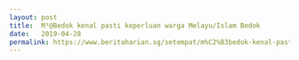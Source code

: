 ```yaml
---
layout: post
title:  M³@Bedok kenal pasti keperluan warga Melayu/Islam Bedok
date:   2019-04-28
permalink: https://www.beritaharian.sg/setempat/m%C2%B3bedok-kenal-pasti-keperluan-warga-melayuislam-bedok
---
```

